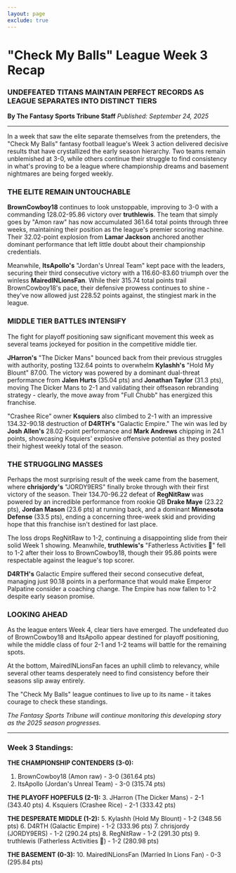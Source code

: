 ```yaml
---
layout: page
exclude: true
---
```


# "Check My Balls" League Week 3 Recap

### UNDEFEATED TITANS MAINTAIN PERFECT RECORDS AS LEAGUE SEPARATES INTO DISTINCT TIERS

**By The Fantasy Sports Tribune Staff**
*Published: September 24, 2025*

---

In a week that saw the elite separate themselves from the pretenders, the "Check My Balls" fantasy football league's Week 3 action delivered decisive results that have crystallized the early season hierarchy. Two teams remain unblemished at 3-0, while others continue their struggle to find consistency in what's proving to be a league where championship dreams and basement nightmares are being forged weekly.

### THE ELITE REMAIN UNTOUCHABLE

**BrownCowboy18** continues to look unstoppable, improving to 3-0 with a commanding 128.02-95.86 victory over **truthlewis**. The team that simply goes by "Amon raw" has now accumulated 361.64 total points through three weeks, maintaining their position as the league's premier scoring machine. Their 32.02-point explosion from **Lamar Jackson** anchored another dominant performance that left little doubt about their championship credentials.

Meanwhile, **ItsApollo's** "Jordan's Unreal Team" kept pace with the leaders, securing their third consecutive victory with a 116.60-83.60 triumph over the winless **MairedINLionsFan**. While their 315.74 total points trail BrownCowboy18's pace, their defensive prowess continues to shine - they've now allowed just 228.52 points against, the stingiest mark in the league.

### MIDDLE TIER BATTLES INTENSIFY

The fight for playoff positioning saw significant movement this week as several teams jockeyed for position in the competitive middle tier.

**JHarron's** "The Dicker Mans" bounced back from their previous struggles with authority, posting 132.64 points to overwhelm **Kylashh's** "Hold My Blount" 87.00. The victory was powered by a dominant dual-threat performance from **Jalen Hurts** (35.04 pts) and **Jonathan Taylor** (31.3 pts), moving The Dicker Mans to 2-1 and validating their offseason rebranding strategy - clearly, the move away from "Full Chubb" has energized this franchise.

"Crashee Rice" owner **Ksquiers** also climbed to 2-1 with an impressive 134.32-90.18 destruction of **D4RTH's** "Galactic Empire." The win was led by **Josh Allen's** 28.02-point performance and **Mark Andrews** chipping in 24.1 points, showcasing Ksquiers' explosive offensive potential as they posted their highest weekly total of the season.

### THE STRUGGLING MASSES

Perhaps the most surprising result of the week came from the basement, where **chrisjordy's** "JORDY9ERS" finally broke through with their first victory of the season. Their 134.70-96.22 defeat of **RegNitRaw** was powered by an incredible performance from rookie QB **Drake Maye** (23.22 pts), **Jordan Mason** (23.6 pts) at running back, and a dominant **Minnesota Defense** (33.5 pts), ending a concerning three-week skid and providing hope that this franchise isn't destined for last place.

The loss drops RegNitRaw to 1-2, continuing a disappointing slide from their solid Week 1 showing. Meanwhile, **truthlewis's** "Fatherless Activities 🥛" fell to 1-2 after their loss to BrownCowboy18, though their 95.86 points were respectable against the league's top scorer.

**D4RTH's** Galactic Empire suffered their second consecutive defeat, managing just 90.18 points in a performance that would make Emperor Palpatine consider a coaching change. The Empire has now fallen to 1-2 despite early season promise.

### LOOKING AHEAD

As the league enters Week 4, clear tiers have emerged. The undefeated duo of BrownCowboy18 and ItsApollo appear destined for playoff positioning, while the middle class of four 2-1 and 1-2 teams will battle for the remaining spots.

At the bottom, MairedINLionsFan faces an uphill climb to relevancy, while several other teams desperately need to find consistency before their seasons slip away entirely.

The "Check My Balls" league continues to live up to its name - it takes courage to check these standings.

*The Fantasy Sports Tribune will continue monitoring this developing story as the 2025 season progresses.*

---

### Week 3 Standings:
**THE CHAMPIONSHIP CONTENDERS (3-0):**
1. BrownCowboy18 (Amon raw) - 3-0 (361.64 pts)
2. ItsApollo (Jordan's Unreal Team) - 3-0 (315.74 pts)

**THE PLAYOFF HOPEFULS (2-1):**
3. JHarron (The Dicker Mans) - 2-1 (343.40 pts)
4. Ksquiers (Crashee Rice) - 2-1 (333.42 pts)

**THE DESPERATE MIDDLE (1-2):**
5. Kylashh (Hold My Blount) - 1-2 (348.56 pts)
6. D4RTH (Galactic Empire) - 1-2 (333.96 pts)
7. chrisjordy (JORDY9ERS) - 1-2 (290.24 pts)
8. RegNitRaw - 1-2 (291.30 pts)
9. truthlewis (Fatherless Activities 🥛) - 1-2 (280.98 pts)

**THE BASEMENT (0-3):**
10. MairedINLionsFan (Married In Lions Fan) - 0-3 (295.84 pts)
